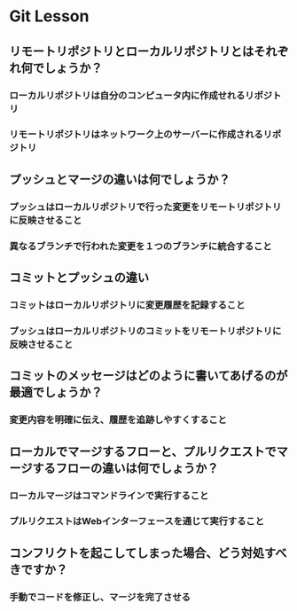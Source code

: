 # Git Lesson

## リモートリポジトリとローカルリポジトリとはそれぞれ何でしょうか？

### ローカルリポジトリは自分のコンピュータ内に作成せれるリポジトリ

### リモートリポジトリはネットワーク上のサーバーに作成されるリポジトリ

## プッシュとマージの違いは何でしょうか？

### プッシュはローカルリポジトリで行った変更をリモートリポジトリに反映させること

### 異なるブランチで行われた変更を１つのブランチに統合すること

## コミットとプッシュの違い

### コミットはローカルリポジトリに変更履歴を記録すること

### プッシュはローカルリポジトリのコミットをリモートリポジトリに反映させること

## コミットのメッセージはどのように書いてあげるのが最適でしょうか？

### 変更内容を明確に伝え、履歴を追跡しやすくすること

## ローカルでマージするフローと、プルリクエストでマージするフローの違いは何でしょうか？

### ローカルマージはコマンドラインで実行すること

### プルリクエストはWebインターフェースを通じて実行すること

## コンフリクトを起こしてしまった場合、どう対処すべきですか？

### 手動でコードを修正し、マージを完了させる